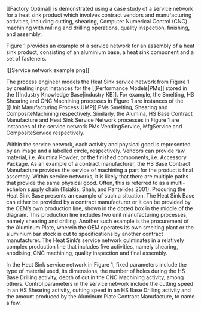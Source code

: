 [[Factory Optima]] is demonstrated using a case study of a service network for a heat sink product which involves contract vendors and manufacturing activities, including cutting, shearing, Computer Numerical Control (CNC) machining with milling and drilling operations, quality inspection, finishing, and assembly.

Figure 1 provides an example of a service network for an assembly of a heat sink product, consisting of an aluminium base, a heat sink component and a set of fasteners.

![[Service network example.png]]

The process engineer models the Heat Sink service network from Figure 1 by creating input instances for the [[Performance Models|PMs]] stored in the [[Industry Knowledge Base|industry KB]]. For example, the Smelting, HS Shearing and CNC Machining processes in Figure 1 are instances of the  [[Unit Manufacturing Process|UMP]] PMs Smelting, Shearing and CompositeMachining respectively. Similarly, the Alumina, HS Base Contract Manufacture and Heat Sink Service Network processes in Figure 1 are instances of the service network PMs VendingService, MfgService and CompositeService respectively.

Within the service network, each activity and physical good is represented by an image and a labelled circle, respectively. Vendors can provide raw material, i.e. Alumina Powder, or the finished components, i.e. Accessory Package. As an example of a contract manufacturer, the HS Base Contract Manufacture provides the service of machining a part for the product’s final assembly. Within service networks, it is likely that there are multiple paths that provide the same physical good. Often, this is referred to as a multi-echelon supply chain (Tsiakis, Shah, and Pantelides 2001). Procuring the Heat Sink Base presents an example of such a situation. The Heat Sink Base can either be provided by a contract manufacturer or it can be provided by the OEM’s own production line, shown in the dotted box in the middle of the diagram. This production line includes two unit manufacturing processes, namely shearing and drilling. Another such example is the procurement of the Aluminum Plate, wherein the OEM operates its own smelting plant or the aluminium bar stock is cut to specifications by another contract manufacturer. The Heat Sink’s service network culminates in a relatively complex production line that includes five activities, namely shearing, anodising, CNC machining, quality inspection and final assembly.

In the Heat Sink service network in Figure 1, fixed parameters include the type of material used, its dimensions, the number of holes during the HS Base Drilling activity, depth of cut in the CNC Machining activity, among others. Control parameters in the service network include the cutting speed in an HS Shearing activity, cutting speed in an HS Base Drilling activity and the amount produced by the Aluminum Plate Contract Manufacture, to name a few.
